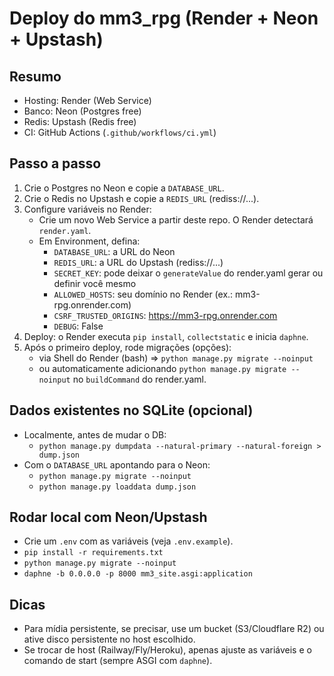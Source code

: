 # Deploy do mm3_rpg (Render + Neon + Upstash)

## Resumo
- Hosting: Render (Web Service)
- Banco: Neon (Postgres free)
- Redis: Upstash (Redis free)
- CI: GitHub Actions (`.github/workflows/ci.yml`)

## Passo a passo
1. Crie o Postgres no Neon e copie a `DATABASE_URL`.
2. Crie o Redis no Upstash e copie a `REDIS_URL` (rediss://...).
3. Configure variáveis no Render:
   - Crie um novo Web Service a partir deste repo. O Render detectará `render.yaml`.
   - Em Environment, defina:
     - `DATABASE_URL`: a URL do Neon
     - `REDIS_URL`: a URL do Upstash (rediss://...)
     - `SECRET_KEY`: pode deixar o `generateValue` do render.yaml gerar ou definir você mesmo
     - `ALLOWED_HOSTS`: seu domínio no Render (ex.: mm3-rpg.onrender.com)
     - `CSRF_TRUSTED_ORIGINS`: https://mm3-rpg.onrender.com
     - `DEBUG`: False
4. Deploy: o Render executa `pip install`, `collectstatic` e inicia `daphne`.
5. Após o primeiro deploy, rode migrações (opções):
   - via Shell do Render (bash) => `python manage.py migrate --noinput`
   - ou automaticamente adicionando `python manage.py migrate --noinput` no `buildCommand` do render.yaml.

## Dados existentes no SQLite (opcional)
- Localmente, antes de mudar o DB:
  - `python manage.py dumpdata --natural-primary --natural-foreign > dump.json`
- Com o `DATABASE_URL` apontando para o Neon:
  - `python manage.py migrate --noinput`
  - `python manage.py loaddata dump.json`

## Rodar local com Neon/Upstash
- Crie um `.env` com as variáveis (veja `.env.example`).
- `pip install -r requirements.txt`
- `python manage.py migrate --noinput`
- `daphne -b 0.0.0.0 -p 8000 mm3_site.asgi:application`

## Dicas
- Para mídia persistente, se precisar, use um bucket (S3/Cloudflare R2) ou ative disco persistente no host escolhido.
- Se trocar de host (Railway/Fly/Heroku), apenas ajuste as variáveis e o comando de start (sempre ASGI com `daphne`).
